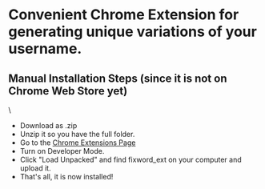 # Convenient Chrome Extension for generating unique variations of your username.

<h2>Manual Installation Steps (since it is not on Chrome Web Store yet)</h2>\

- Download as .zip
- Unzip it so you have the full folder.
- Go to the [Chrome Extensions Page](chrome://extensions/)
- Turn on Developer Mode.
- Click "Load Unpacked" and find fixword_ext on your computer and upload it. 
- That's all, it is now installed! 


